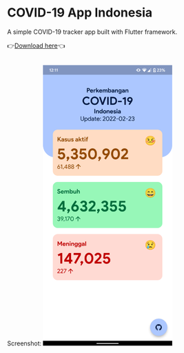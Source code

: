 # COVID-19 App Indonesia
A simple COVID-19 tracker app built with Flutter framework. 

👉[Download here](https://github.com/ronaldichandra/covid19-app/releases)👈

<br>
Screenshot:
<img src="https://raw.githubusercontent.com/ronaldichandra/covid19-app/main/screenshots/ss2.png" width="300">
